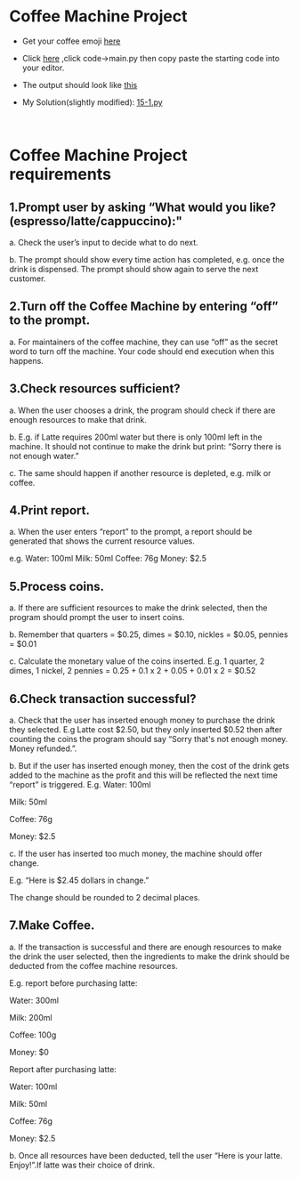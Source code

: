 # Coffee Machine Project

* Get your coffee emoji [here](https://emojipedia.org/hot-beverage/)

* Click [here](https://replit.com/@appbrewery/coffee-machine-start) ,click  code->main.py then copy paste the starting code into your editor.

* The output should look like [this](https://replit.com/@appbrewery/coffee-machine-final?embed=1&output=1#main.py)

* My Solution(slightly modified): [15-1.py](https://github.com/priyanka-111-droid/100daysofcode/blob/main/Day015/15-1.py)




<br>

# Coffee Machine Project requirements

## 1.Prompt user by asking “What would you like? (espresso/latte/cappuccino):"

a. Check the user’s input to decide what to do next.

b. The prompt should show every time action has completed, e.g. once the drink is
dispensed. The prompt should show again to serve the next customer.

## 2.Turn off the Coffee Machine by entering “off” to the prompt.
a. For maintainers of the coffee machine, they can use “off” as the secret word to turn off
the machine. Your code should end execution when this happens.

## 3.Check resources sufficient?
a. When the user chooses a drink, the program should check if there are enough
resources to make that drink.

b. E.g. if Latte requires 200ml water but there is only 100ml left in the machine. It should
not continue to make the drink but print: “Sorry there is not enough water.”

c. The same should happen if another resource is depleted, e.g. milk or coffee.

## 4.Print report.
a. When the user enters “report” to the prompt, a report should be generated that shows
the current resource values. 

e.g.
Water: 100ml
Milk: 50ml
Coffee: 76g
Money: $2.5

## 5.Process coins.
a. If there are sufficient resources to make the drink selected, then the program should
prompt the user to insert coins.

b. Remember that quarters = $0.25, dimes = $0.10, nickles = $0.05, pennies = $0.01

c. Calculate the monetary value of the coins inserted. E.g. 1 quarter, 2 dimes, 1 nickel, 2
pennies = 0.25 + 0.1 x 2 + 0.05 + 0.01 x 2 = $0.52

## 6.Check transaction successful?
a. Check that the user has inserted enough money to purchase the drink they selected.
E.g Latte cost $2.50, but they only inserted $0.52 then after counting the coins the
program should say “Sorry that's not enough money. Money refunded.”.

b. But if the user has inserted enough money, then the cost of the drink gets added to the
machine as the profit and this will be reflected the next time “report” is triggered. 
E.g.
Water: 100ml

Milk: 50ml

Coffee: 76g

Money: $2.5


c. If the user has inserted too much money, the machine should offer change.

E.g. “Here is $2.45 dollars in change.”

 The change should be rounded to 2 decimal
places.

## 7.Make Coffee.
a. If the transaction is successful and there are enough resources to make the drink the
user selected, then the ingredients to make the drink should be deducted from the
coffee machine resources.

E.g. report before purchasing latte:

Water: 300ml

Milk: 200ml

Coffee: 100g

Money: $0

Report after purchasing latte:

Water: 100ml

Milk: 50ml

Coffee: 76g

Money: $2.5


b. Once all resources have been deducted, tell the user “Here is your latte. Enjoy!”.If
latte was their choice of drink.

